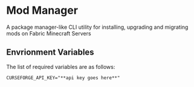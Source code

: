 # Mod Manager
A package manager-like CLI utility for installing, upgrading and migrating mods on Fabric Minecraft Servers

## Envrionment Variables
The list of required variables are as follows:
```
CURSEFORGE_API_KEY="**api key goes here**"
```